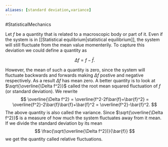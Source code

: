 ```yaml
---
aliases: [standard deviation,variance]
---
```


#StatisticalMechanics 

Let $f$ be a quantity that is related to a macroscopic body or part of it. Even if the system is in [[Statistical equlibrium|statistical equilibrium]], the system will still fluctuate from the mean value momenterily. To capture this deviation we could define a quantity as 

$$\Delta f = f-\bar{f}.$$

However, the mean of such a quantity is zero, since the system will fluctuate backwards and forwards making $\Delta f$ postive and negative respectively. As a result $\Delta f$ has mean zero. A better quantity is to look at $\sqrt{\overline{\Delta f^2}}$ called the root mean squared fluctuation of $f$ (or standard deviation).  We rewrite
$$
\overline{\Delta f^2} = \overline{f^2-2f\bar{f}+\bar{f}^2} = \overline{f^2}-2\bar{f}\bar{f}+\bar{f}^2 = \overline{f^2}-\bar{f}^2.
$$
The above quantity is also called the variance. Since $\sqrt{\overline{\Delta f^2}}$ is a measure of how much the system fluctuates away from it mean. If we divide the standard deviation by its mean
$$
\frac{\sqrt(\overline{\Delta f^2})}{\bar{f}}
$$
we get the quantity called relative fluctuations. 




